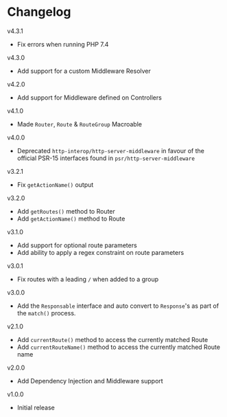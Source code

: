 # Changelog

v4.3.1
- Fix errors when running PHP 7.4

v4.3.0
- Add support for a custom Middleware Resolver

v4.2.0
- Add support for Middleware defined on Controllers

v4.1.0
- Made `Router`, `Route` & `RouteGroup` Macroable

v4.0.0
- Deprecated `http-interop/http-server-middleware` in favour of the official PSR-15 interfaces found in `psr/http-server-middleware`

v3.2.1
- Fix `getActionName()` output

v3.2.0
- Add `getRoutes()` method to Router
- Add `getActionName()` method to Route

v3.1.0
- Add support for optional route parameters
- Add ability to apply a regex constraint on route parameters

v3.0.1
- Fix routes with a leading `/` when added to a group

v3.0.0
- Add the `Responsable` interface and auto convert to `Response`'s as part of the `match()` process.

v2.1.0
- Add `currentRoute()` method to access the currently matched Route
- Add `currentRouteName()` method to access the currently matched Route name

v2.0.0
- Add Dependency Injection and Middleware support

v1.0.0
- Initial release
